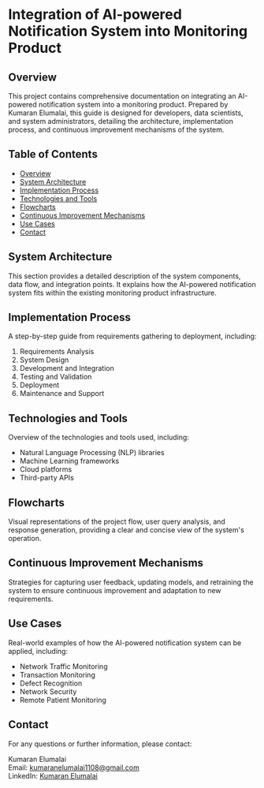 # Integration of AI-powered Notification System into Monitoring Product

## Overview

This project contains comprehensive documentation on integrating an AI-powered notification system into a monitoring product. Prepared by Kumaran Elumalai, this guide is designed for developers, data scientists, and system administrators, detailing the architecture, implementation process, and continuous improvement mechanisms of the system.

## Table of Contents

- [Overview](#overview)
- [System Architecture](#system-architecture)
- [Implementation Process](#implementation-process)
- [Technologies and Tools](#technologies-and-tools)
- [Flowcharts](#flowcharts)
- [Continuous Improvement Mechanisms](#continuous-improvement-mechanisms)
- [Use Cases](#use-cases)
- [Contact](#contact)

## System Architecture

This section provides a detailed description of the system components, data flow, and integration points. It explains how the AI-powered notification system fits within the existing monitoring product infrastructure.

## Implementation Process

A step-by-step guide from requirements gathering to deployment, including:

1. Requirements Analysis
2. System Design
3. Development and Integration
4. Testing and Validation
5. Deployment
6. Maintenance and Support

## Technologies and Tools

Overview of the technologies and tools used, including:

- Natural Language Processing (NLP) libraries
- Machine Learning frameworks
- Cloud platforms
- Third-party APIs

## Flowcharts

Visual representations of the project flow, user query analysis, and response generation, providing a clear and concise view of the system's operation.

## Continuous Improvement Mechanisms

Strategies for capturing user feedback, updating models, and retraining the system to ensure continuous improvement and adaptation to new requirements.

## Use Cases

Real-world examples of how the AI-powered notification system can be applied, including:

- Network Traffic Monitoring
- Transaction Monitoring
- Defect Recognition
- Network Security
- Remote Patient Monitoring

## Contact

For any questions or further information, please contact:

Kumaran Elumalai  
Email: [kumaranelumalai1108@gmail.com](mailto:kumaranelumalai1108@gmail.com)  
LinkedIn: [Kumaran Elumalai](https://www.linkedin.com/in/kumaran-elumalai/)
